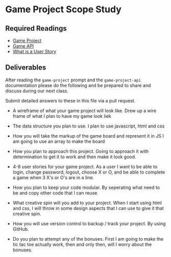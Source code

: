 # Game Project Scope Study

## Required Readings

-   [Game Project](https://github.com/ga-wdi-boston/game-project)
-   [Game API](https://github.com/ga-wdi-boston/game-project-api)
-   [What is a User Story](http://searchsoftwarequality.techtarget.com/definition/user-story)

## Deliverables

After reading the `game-project` prompt and the `game-project-api` documentation
please do the following and be prepared to share and discuss during our next
class.

Submit detailed answers to these in this file via a pull request.

-   A wireframe of what your game project will look like.
    Drew up a wire frame of what I plan to have my game look liek

-   The data structure you plan to use.
    I plan to use javascript, html and css

-   How you will take the markup of the game board and represent it in JS
    I am going to use an array to make the board

-   How you plan to approach this project.
    Going to approach it with determination to get it to work and then make it look good.

-   4-8 user stories for your game project.
    As a user I want to be able to login, change password, logout, choose X or O, and be able to complete a game when 3 X's or O's are in a line.

-   How you plan to keep your code modular.
    By seperating what need to be and copy other code that I can reuse.

-   What creative spin will you add to your project.
    When I start using html and css, I will throw in some design aspects that I can use to give it that creative spin.

-   How you will use version control to backup / track your project.
    By using GitHub.

-   Do you plan to attempt any of the bonuses.
    First I am going to make the tic tac toe actually work, then and only then, will I worry about the bonuses.
